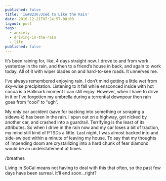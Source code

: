 ```yaml
---
published: false
title: 'I&#8230;Used to Like the Rain'
date: 2010-12-21T07:24:57-08:00
layout: post
tags:
  - anxiety
  - driving-in-the-rain
  - life
published: false
---
```

It&#8217;s been raining for, like, 4 days straight now. I drove to and from work yesterday in the rain, and then to a friend&#8217;s house in back, and again to work today. All of it with wiper blades on and hard-to-see roads. It unnerves me.

<!--more-->

I&#8217;ve always remembered enjoying rain. I don&#8217;t mind getting a little wet from sky-wise precipitation. Listening to it fall while ensconced inside with hot cocoa is a Hallmark moment I can still enjoy. However, when I have to drive in it or I&#8217;ve forgotten my umbrella during a torrential downpour then rain goes from &#8220;cool&#8221; to &#8220;ugh&#8221;.

My only car accident (save for backing into something or scraping a sidewalk) has been in the rain. I spun out on a highway, got nicked by another car, and crashed into a guardrail. Terrifying is the least of its attributes. So when I drive in the rain now and my car loses a bit of traction, my mind still kind of PTSDs a little. Last night, I was almost backed into and side-swiped within a minute of leaving my house. To say that my thoughts of impending doom are crystallizing into a hard chunk of fear diamond would be an understatement at times.

/breathes

Living in SoCal means not having to deal with this that often, so the past few days have been surreal. It&#8217;ll end soon&#8230;right?
